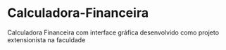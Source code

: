 # Calculadora-Financeira
Calculadora Financeira com interface gráfica desenvolvido como projeto extensionista na faculdade
